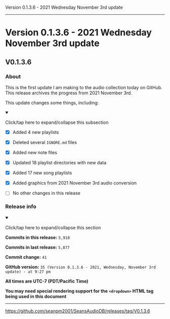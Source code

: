 Version 0.1.3.6 - 2021 Wednesday November 3rd update

***

# Version 0.1.3.6 - 2021 Wednesday November 3rd update

## V0.1.3.6

### About

This is the first update I am making to the audio collection today on GitHub. This release archives the progress from 2021 November 3rd.

This update changes some things, including:

<details open><summary><p>Click/tap here to expand/collapse this subsection</p></summary>

- [x] Added 4 new playlists

- [x] Deleted several `IGNORE.md` files

- [x] Added new note files

- [x] Updated 18 playlist directories with new data

- [x] Added 17 new song playlists

- [x] Added graphics from 2021 November 3rd audio conversion

- [ ] No other changes in this release

</details>

### Release info

<details open><summary><p>Click/tap here to expand/collapse this section</p></summary>

**Commits in this release:** `5,918`

**Commits in last release:** `5,877`

**Commit change:** `41`

**GitHub version:** `35 (Version 0.1.3.6 - 2021, Wednesday, November 3rd update) - at 9:27 pm`

**All times are UTC-7 (PDT/Pacific Time)**

**You may need special rendering support for the `<dropdown>` HTML tag being used in this document**

</details>

***

https://github.com/seanpm2001/SeansAudioDB/releases/tag/V0.1.3.6
